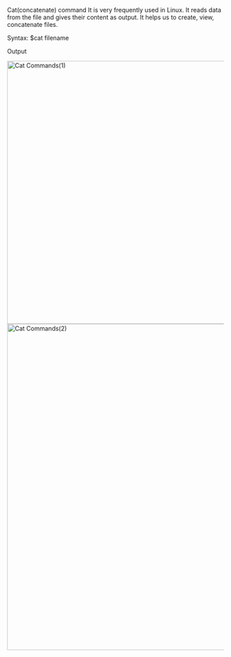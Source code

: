 Cat(concatenate) command 
It is very frequently used in Linux. It reads data from the file and gives their content as output. 
It helps us to create, view, concatenate files. 

Syntax:
    $cat filename

Output

<img width="611" alt="Cat Commands(1)" src="https://user-images.githubusercontent.com/92944722/158185964-324d3d0b-12dd-4591-9e30-1e625b04f5bf.png">


<img width="758" alt="Cat Commands(2)" src="https://user-images.githubusercontent.com/92944722/158186042-75c76ef6-ce2c-4946-8358-6174d949480f.png">

